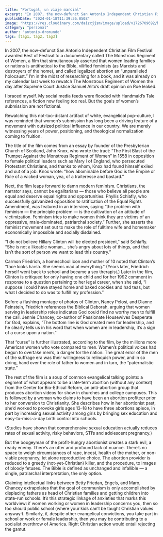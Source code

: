 ```yaml
---
title: "Portugal, un viaje marcial"
excerpt: "In 2007, the now-defunct San Antonio Independent Christian Film Festival awarded Best of Festival to a documentary called The Monstrous Regiment of Women "
publishDate: "2024-01-18T11:39:36.050Z"
image: "https://res.cloudinary.com/daizxjjsm/image/upload/v1726709692/bjmssaaxow2o0gwufac1.webp"
category: "personal"
author: "antonio-dromundo"
tags: [tag1, tag2, tag3]
---
```


In 2007, the now-defunct San Antonio Independent Christian Film Festival awarded Best of Festival to a documentary called The Monstrous Regiment of Women, a film that simultaneously asserted that women leading families or nations is antithetical to the Bible, vilified feminists (as Marxists and destroyers of the home), and called legalized abortion an “unparalleled holocaust.” I’m in the midst of researching for a book, and it was already on my calendar last week to rewatch The Monstrous Regiment of Women the day after Supreme Court Justice Samuel Alito’s draft opinion on Roe leaked.

I braced myself. My social media feeds were flooded with Handmaid’s Tale references, a fiction now feeling too real. But the goals of women’s submission are not fictional.

Rewatching this not-too-distant artifact of white, evangelical pop-culture, I was reminded that women’s submission has long been a driving feature of a movement with outsized political influence in our country. We are merely witnessing years of power, positioning, and theological normalization coming to fruition.

The title of the film comes from an essay by founder of the Presbyterian Church of Scotland, John Knox, who wrote the tract: “The First Blast of the Trumpet Against the Monstrous Regiment of Women” in 1558 in opposition to female political leaders such as Mary I of England, who persecuted Protestant Christians, and thanks to whom, Knox had found himself exiled and out of a job. Knox wrote: “how abominable before God is the Empire or Rule of a wicked woman, yea, of a traiteresse and bastard.”

Next, the film leaps forward to damn modern feminism. Christians, the narrator says, cannot be egalitarians — those who believe all people are equal and deserve equal rights and opportunities. Phyllis Schlafly, who successfully galvanized opposition to ratification of the Equal Rights Amendment, was featured in an interview, saying “the problem with feminism — the principle problem — is the cultivation of an attitude of victimization. Feminism tries to make women think they are victims of an oppressive, male-dominated, patriarchal society.” Further, she asserts the feminist movement set out to make the role of fulltime wife and homemaker economically impossible and socially disdained.

“I do not believe Hillary Clinton will be elected president,” said Schlafly. “She is not a likeable woman… she’s angry about lots of things, and that isn’t the sort of person we want to lead this country.”

Carmon Friedrich, a homeschool icon and mother of 10 noted that Clinton’s “face looks harsh. She seems mad at everything.” (Years later, Friedrich herself went back to school and became a sex therapist.) Later in the film, Clinton is critiqued for only having one child and for her 1992 comment in response to a question pertaining to her legal career, when she said, “I suppose I could have stayed home and baked cookies and had teas, but what I decided to do was to fulfill my profession.”

Before a flashing montage of photos of Clinton, Nancy Pelosi, and Dianne Feinstein, Friedrich references the Biblical Deborah, arguing that women serving in leadership roles indicates God could find no worthy men to fulfill the call. Jennie Chancey, co-author of Passionate Housewives Desperate for God, explains, “The bottom line is God created men for leadership, and he clearly tells us in his word that when women are in leadership, it’s a sign of a curse upon a nation.”

That “curse” is further illustrated, according to the film, by the millions more American women who vote compared to men. Women’s political voices had begun to overtake men’s, a danger for the nation. The great error of the men of the suffrage era was their willingness to relinquish power, and in so doing, hand over the role of father to women and in turn, the “paternalistic state.”

The rest of the film is a soup of common evangelical talking points: a segment of what appears to be a late-term abortion (without any context) from the Center for Bio-Ethical Reform, an anti-abortion group that produces abortion videos for show in churches and college campuses. This is followed by a woman who claims to have been an abortion profiteer prior to her conversion to Christianity. She describes how in her abortionist past, she’d worked to provoke girls ages 13–18 to have three abortions apiece, in part by increasing sexual activity among girls by bringing sex education and easy-to-miss-a-day birth control into schools.

(Studies have shown that comprehensive sexual education actually reduces rates of sexual activity, risky behaviors, STI’s and adolescent pregnancy.)

But the boogeyman of the profit-hungry abortionist creates a stark evil, a ready enemy. There’s an utter and profound lack of nuance. There’s no space to weigh circumstances of rape, incest, health of the mother, or non-viable pregnancy, let alone reproductive choice. The abortion provider is reduced to a greedy (not-yet-Christian) killer, and the procedure, to images of bloody fetuses. The Bible is defined as unchanged and infallible — a single, patriarchal interpretation, the only option.

Claiming intellectual links between Betty Friedan, Engels, and Marx, Chancey extrapolates that the goal of communism is only accomplished by displacing fathers as head of Christian families and getting children into state-run schools. It’s this strategic linkage of anxieties that marks this worldview: if women working or women in leadership concerns you, then so too should public school (where your kids can’t be taught Christian values anyway!). Similarly, if, despite other evangelical convictions, you take part in school or work or female leadership, then you may be contributing to a socialist overthrow of America. Right Christian action would entail rejecting the gamut.
